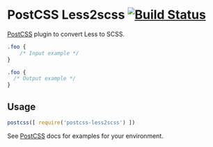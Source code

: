 # PostCSS Less2scss [![Build Status][ci-img]][ci]

[PostCSS] plugin to convert Less to SCSS.

[PostCSS]: https://github.com/postcss/postcss
[ci-img]:  https://travis-ci.org/princetoad/postcss-less2scss.svg
[ci]:      https://travis-ci.org/princetoad/postcss-less2scss

```css
.foo {
    /* Input example */
}
```

```css
.foo {
  /* Output example */
}
```

## Usage

```js
postcss([ require('postcss-less2scss') ])
```

See [PostCSS] docs for examples for your environment.
